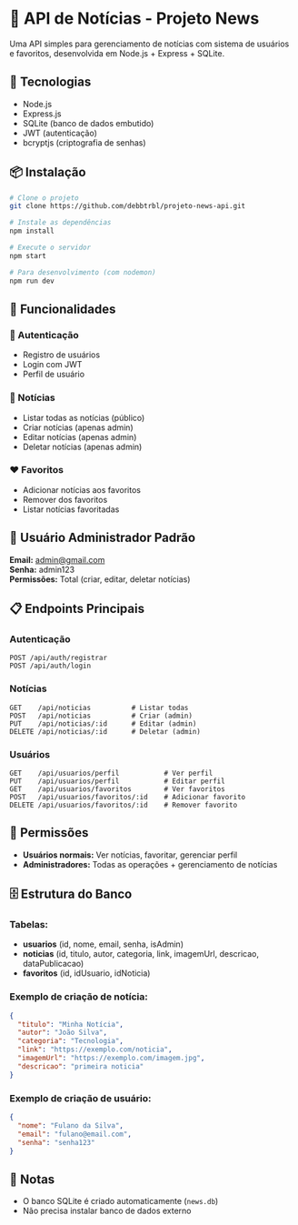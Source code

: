 # 📰 API de Notícias - Projeto News

Uma API simples para gerenciamento de notícias com sistema de usuários e favoritos, desenvolvida em Node.js + Express + SQLite.

## 🚀 Tecnologias

- Node.js
- Express.js
- SQLite (banco de dados embutido)
- JWT (autenticação)
- bcryptjs (criptografia de senhas)

## 📦 Instalação

```bash
# Clone o projeto
git clone https://github.com/debbtrbl/projeto-news-api.git

# Instale as dependências
npm install

# Execute o servidor
npm start

# Para desenvolvimento (com nodemon)
npm run dev
```

## 🌟 Funcionalidades

### 👥 Autenticação
- Registro de usuários
- Login com JWT
- Perfil de usuário

### 📰 Notícias
- Listar todas as notícias (público)
- Criar notícias (apenas admin)
- Editar notícias (apenas admin)
- Deletar notícias (apenas admin)

### ❤️ Favoritos
- Adicionar notícias aos favoritos
- Remover dos favoritos
- Listar notícias favoritadas

## 👤 Usuário Administrador Padrão

**Email:** admin@gmail.com  
**Senha:** admin123  
**Permissões:** Total (criar, editar, deletar notícias)

## 📋 Endpoints Principais

### Autenticação
```
POST /api/auth/registrar
POST /api/auth/login
```

### Notícias
```
GET    /api/noticias          # Listar todas
POST   /api/noticias          # Criar (admin)
PUT    /api/noticias/:id      # Editar (admin)
DELETE /api/noticias/:id      # Deletar (admin)
```

### Usuários
```
GET    /api/usuarios/perfil           # Ver perfil
PUT    /api/usuarios/perfil           # Editar perfil
GET    /api/usuarios/favoritos        # Ver favoritos
POST   /api/usuarios/favoritos/:id    # Adicionar favorito
DELETE /api/usuarios/favoritos/:id    # Remover favorito
```

## 🔐 Permissões

- **Usuários normais:** Ver notícias, favoritar, gerenciar perfil
- **Administradores:** Todas as operações + gerenciamento de notícias

## 🗄️ Estrutura do Banco

### Tabelas:
- **usuarios** (id, nome, email, senha, isAdmin)
- **noticias** (id, titulo, autor, categoria, link, imagemUrl, descricao, dataPublicacao)
- **favoritos** (id, idUsuario, idNoticia)

### Exemplo de criação de notícia:
```json
{
  "titulo": "Minha Notícia",
  "autor": "João Silva",
  "categoria": "Tecnologia",
  "link": "https://exemplo.com/noticia",
  "imagemUrl": "https://exemplo.com/imagem.jpg",
  "descricao": "primeira noticia"
}
```
### Exemplo de criação de usuário:
```json
{
  "nome": "Fulano da Silva",
  "email": "fulano@email.com", 
  "senha": "senha123"
}
```


## 📝 Notas

- O banco SQLite é criado automaticamente (`news.db`)
- Não precisa instalar banco de dados externo




